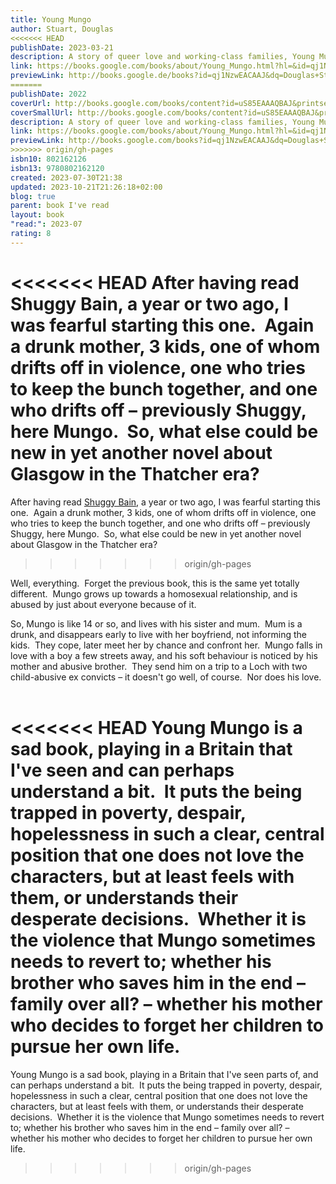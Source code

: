 ```yaml
---  
title: Young Mungo  
author: Stuart, Douglas  
<<<<<<< HEAD
publishDate: 2023-03-21  
description: A story of queer love and working-class families, Young Mungo is the brilliant second novel from the Booker Prize-winning author of Shuggie Bain Acclaimed as one of the best books of the year by NPR, Kirkus Reviews, Time, and Amazon, and named a Top 10 Book of the Year by the Washington Post, Young Mungo is a brilliantly constructed and deeply moving story of queer love and working-class families by the Booker Prize-winning author of Shuggie Bain. Growing up in a housing estate in Glasgow, Mungo and James are born under different stars--Mungo a Protestant and James a Catholic--and they should be sworn enemies. Yet against all odds, they fall in love as they find sanctuary and dream of escape in the pigeon dovecote that James has built for his prize racing birds. But when Mungo's mother sends him on a fishing trip to a remote loch with two strange men, he will need all his strength and courage to find his way back to a place where he and James might still have a future.  
link: https://books.google.com/books/about/Young_Mungo.html?hl=&id=qj1NzwEACAAJ  
previewLink: http://books.google.de/books?id=qj1NzwEACAAJ&dq=Douglas+Stuart,+Young+Mungo&hl=&as_pt=BOOKS&cd=1&source=gbs_api  
=======
publishDate: 2022  
coverUrl: http://books.google.com/books/content?id=uS85EAAAQBAJ&printsec=frontcover&img=1&zoom=1&edge=curl&source=gbs_api  
coverSmallUrl: http://books.google.com/books/content?id=uS85EAAAQBAJ&printsec=frontcover&img=1&zoom=5&edge=curl&source=gbs_api  
description: A story of queer love and working-class families, Young Mungo is the brilliant second novel from the Booker Prize-winning author of Shuggie Bain Acclaimed as one of the best books of the year by NPR, Kirkus Reviews, Time, and Amazon, and named a Top 10 Book of the Year by the Washington Post, Young Mungo is a brilliantly constructed and deeply moving story of queer love and working-class families by the Booker Prize-winning author of Shuggie Bain. Growing up in a housing estate in Glasgow, Mungo and James are born under different stars--Mungo a Protestant and James a Catholic--and they should be sworn enemies. Yet against all odds, they fall in love as they find sanctuary and dream of escape in the pigeon dovecote that James has built for his prize racing birds. But when Mungo's mother sends him on a fishing trip to a remote loch with two strange men, he will need all his strength and courage to find his way back to a place where he and James might still have a future.  
link: https://books.google.com/books/about/Young_Mungo.html?hl=&id=qj1NzwEACAAJ  
previewLink: http://books.google.com/books?id=qj1NzwEACAAJ&dq=Douglas+Stuart,+Young+Mungo&hl=&as_pt=BOOKS&cd=1&source=gbs_api  
>>>>>>> origin/gh-pages
isbn10: 802162126  
isbn13: 9780802162120  
created: 2023-07-30T21:38  
updated: 2023-10-21T21:26:18+02:00  
blog: true  
parent: book I've read  
layout: book  
"read:": 2023-07  
rating: 8  
---  
```

  
<<<<<<< HEAD
After having read Shuggy Bain, a year or two ago, I was fearful starting this one.  Again a drunk mother, 3 kids, one of whom drifts off in violence, one who tries to keep the bunch together, and one who drifts off – previously Shuggy, here Mungo.  So, what else could be new in yet another novel about Glasgow in the Thatcher era?  
=======
After having read [Shuggy Bain](./Douglas%20Stuart,%20Shuggie%20Bain.md), a year or two ago, I was fearful starting this one.  Again a drunk mother, 3 kids, one of whom drifts off in violence, one who tries to keep the bunch together, and one who drifts off – previously Shuggy, here Mungo.  So, what else could be new in yet another novel about Glasgow in the Thatcher era?  
>>>>>>> origin/gh-pages
  
Well, everything.  Forget the previous book, this is the same yet totally different.  Mungo grows up towards a homosexual relationship, and is abused by just about everyone because of it.  
  
So, Mungo is like 14 or so, and lives with his sister and mum.  Mum is a drunk, and disappears early to live with her boyfriend, not informing the kids.  They cope, later meet her by chance and confront her.  Mungo falls in love with a boy a few streets away, and his soft behaviour is noticed by his mother and abusive brother.  They send him on a trip to a Loch with two child-abusive ex convicts – it doesn't go well, of course.  Nor does his love.    
  
<<<<<<< HEAD
Young Mungo is a sad book, playing in a Britain that I've seen and can perhaps understand a bit.  It puts the being trapped in poverty, despair, hopelessness in such a clear, central position that one does not love the characters, but at least feels with them, or understands their desperate decisions.  Whether it is the violence that Mungo sometimes needs to revert to; whether his brother who saves him in the end – family over all? – whether his mother who decides to forget her children to pursue her own life.
=======
Young Mungo is a sad book, playing in a Britain that I've seen parts of, and can perhaps understand a bit.  It puts the being trapped in poverty, despair, hopelessness in such a clear, central position that one does not love the characters, but at least feels with them, or understands their desperate decisions.  Whether it is the violence that Mungo sometimes needs to revert to; whether his brother who saves him in the end – family over all? – whether his mother who decides to forget her children to pursue her own life.
>>>>>>> origin/gh-pages
